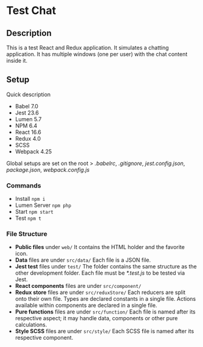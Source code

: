 # Test Chat

## Description
This is a test React and Redux application. It simulates a chatting application. It has multiple windows (one per user) with the chat content inside it.

## Setup
Quick description

- Babel 7.0
- Jest 23.6
- Lumen 5.7
- NPM 6.4
- React 16.6
- Redux 4.0
- SCSS
- Webpack 4.25

Global setups are set on the root > _.babelrc_, _.gitignore_, _jest.config.json_, _package.json_, _webpack.config.js_

### Commands

- Install `npm i`
- Lumen Server `npm php`
- Start `npm start`
- Test `npm t`

### File Structure

- **Public files** under `web/` It contains the HTML holder and the favorite icon.
- **Data** files are under `src/data/` Each file is a JSON file.
- **Jest test** files under `test/` The folder contains the same structure as the other development folder. Each file must be _*.test.js_ to be tested via Jest.
- **React components** files are under `src/component/` 
- **Redux store** files are under `src/reduxStore/` Each reducers are split onto their own file. Types are declared constants in a single file. Actions available within components are declared in a single file.
- **Pure functions** files are under `src/function/` Each file is named after its respective aspect; it may handle data, components or other pure calculations.
- **Style SCSS** files are under `src/style/` Each SCSS file is named after its respective component.
